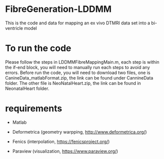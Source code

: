# FibreGeneration-LDDMM
This is the code and data for mapping an ex vivo DTMRI data set into a bi-ventricle model

# To run the code

Please follow the steps in LDDMMFibreMappingMain.m, each step is within the if-end block, you will need to manually run each steps to avoid any errors. Before run the code, you will need to download two files, one is CanineData_matlabFormat.zip, the link can be found under CannineData folder. The other file is NeoNatalHeart.zip, the link can be found in NeonatalHeart folder.

# requirements 

* Matlab

* Deformetrica (geometry warpping, http://www.deformetrica.org/)

* Fenics (interpolation, https://fenicsproject.org/)

* Paraview (visualization, https://www.paraview.org/)
